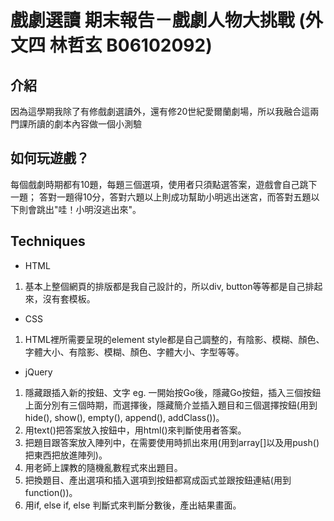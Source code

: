 # 戲劇選讀 期末報告－戲劇人物大挑戰 (外文四 林哲玄 B06102092)

## 介紹
因為這學期我除了有修戲劇選讀外，還有修20世紀愛爾蘭劇場，所以我融合這兩門課所讀的劇本內容做一個小測驗

## 如何玩遊戲？
每個戲劇時期都有10題，每題三個選項，使用者只須點選答案，遊戲會自己跳下一題；
答對一題得10分，答對六題以上則成功幫助小明逃出迷宮，而答對五題以下則會跳出"哇！小明沒逃出來"。

## Techniques
* HTML
1. 基本上整個網頁的排版都是我自己設計的，所以div, button等等都是自己排起來，沒有套模板。
 
* CSS
1. HTML裡所需要呈現的element style都是自己調整的，有陰影、模糊、顏色、字體大小、有陰影、模糊、顏色、字體大小、字型等等。

* jQuery
1. 隱藏跟插入新的按鈕、文字 eg. 一開始按Go後，隱藏Go按鈕，插入三個按鈕上面分別有三個時期，而選擇後，隱藏簡介並插入題目和三個選擇按鈕(用到hide(), show(), empty(), append(), addClass())。
2. 用text()把答案放入按鈕中，用html()來判斷使用者答案。
3. 把題目跟答案放入陣列中，在需要使用時抓出來用(用到array[]以及用push()把東西把放進陣列)。
4. 用老師上課教的隨機亂數程式來出題目。
5. 把換題目、產出選項和插入選項到按鈕都寫成函式並跟按鈕連結(用到function())。
6. 用if, else if, else 判斷式來判斷分數後，產出結果畫面。

